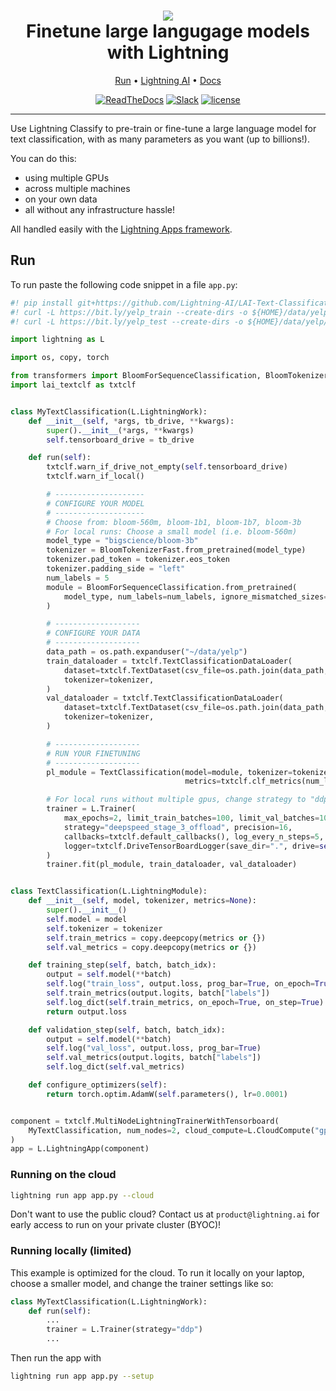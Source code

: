<div align="center">
    <h1>
        <img src="https://lightningaidev.wpengine.com/wp-content/uploads/2022/11/Asset-54-15.png">
        <br>
        Finetune large langugage models with Lightning
        </br>
    </h1>

<div align="center">

<p align="center">
  <a href="#run">Run</a> •
  <a href="https://www.lightning.ai/">Lightning AI</a> •
  <a href="https://lightning.ai/lightning-docs/">Docs</a>
</p>

[![ReadTheDocs](https://readthedocs.org/projects/pytorch-lightning/badge/?version=stable)](https://lightning.ai/lightning-docs/)
[![Slack](https://img.shields.io/badge/slack-chat-green.svg?logo=slack)](https://www.pytorchlightning.ai/community)
[![license](https://img.shields.io/badge/License-Apache%202.0-blue.svg)](https://github.com/Lightning-AI/lightning/blob/master/LICENSE)

</div>
</div>

______________________________________________________________________

Use Lightning Classify to pre-train or fine-tune a large language model for text classification, 
with as many parameters as you want (up to billions!). 

You can do this:
* using multiple GPUs
* across multiple machines
* on your own data
* all without any infrastructure hassle! 

All handled easily with the [Lightning Apps framework](https://lightning.ai/lightning-docs/).

## Run

To run paste the following code snippet in a file `app.py`:

```python
#! pip install git+https://github.com/Lightning-AI/LAI-Text-Classification-Component
#! curl -L https://bit.ly/yelp_train --create-dirs -o ${HOME}/data/yelp/train.csv -C -
#! curl -L https://bit.ly/yelp_test --create-dirs -o ${HOME}/data/yelp/test.csv -C -

import lightning as L

import os, copy, torch

from transformers import BloomForSequenceClassification, BloomTokenizerFast
import lai_textclf as txtclf


class MyTextClassification(L.LightningWork):
    def __init__(self, *args, tb_drive, **kwargs):
        super().__init__(*args, **kwargs)
        self.tensorboard_drive = tb_drive

    def run(self):
        txtclf.warn_if_drive_not_empty(self.tensorboard_drive)
        txtclf.warn_if_local()

        # --------------------
        # CONFIGURE YOUR MODEL
        # --------------------
        # Choose from: bloom-560m, bloom-1b1, bloom-1b7, bloom-3b
        # For local runs: Choose a small model (i.e. bloom-560m)
        model_type = "bigscience/bloom-3b"
        tokenizer = BloomTokenizerFast.from_pretrained(model_type)
        tokenizer.pad_token = tokenizer.eos_token
        tokenizer.padding_side = "left"
        num_labels = 5
        module = BloomForSequenceClassification.from_pretrained(
            model_type, num_labels=num_labels, ignore_mismatched_sizes=True
        )

        # -------------------
        # CONFIGURE YOUR DATA
        # -------------------
        data_path = os.path.expanduser("~/data/yelp")
        train_dataloader = txtclf.TextClassificationDataLoader(
            dataset=txtclf.TextDataset(csv_file=os.path.join(data_path, "train.csv")),
            tokenizer=tokenizer,
        )
        val_dataloader = txtclf.TextClassificationDataLoader(
            dataset=txtclf.TextDataset(csv_file=os.path.join(data_path, "test.csv")),
            tokenizer=tokenizer,
        )

        # -------------------
        # RUN YOUR FINETUNING
        # -------------------
        pl_module = TextClassification(model=module, tokenizer=tokenizer,
                                       metrics=txtclf.clf_metrics(num_labels))

        # For local runs without multiple gpus, change strategy to "ddp"
        trainer = L.Trainer(
            max_epochs=2, limit_train_batches=100, limit_val_batches=100,
            strategy="deepspeed_stage_3_offload", precision=16,
            callbacks=txtclf.default_callbacks(), log_every_n_steps=5,
            logger=txtclf.DriveTensorBoardLogger(save_dir=".", drive=self.tensorboard_drive),
        )
        trainer.fit(pl_module, train_dataloader, val_dataloader)


class TextClassification(L.LightningModule):
    def __init__(self, model, tokenizer, metrics=None):
        super().__init__()
        self.model = model
        self.tokenizer = tokenizer
        self.train_metrics = copy.deepcopy(metrics or {})
        self.val_metrics = copy.deepcopy(metrics or {})

    def training_step(self, batch, batch_idx):
        output = self.model(**batch)
        self.log("train_loss", output.loss, prog_bar=True, on_epoch=True, on_step=True)
        self.train_metrics(output.logits, batch["labels"])
        self.log_dict(self.train_metrics, on_epoch=True, on_step=True)
        return output.loss

    def validation_step(self, batch, batch_idx):
        output = self.model(**batch)
        self.log("val_loss", output.loss, prog_bar=True)
        self.val_metrics(output.logits, batch["labels"])
        self.log_dict(self.val_metrics)

    def configure_optimizers(self):
        return torch.optim.AdamW(self.parameters(), lr=0.0001)


component = txtclf.MultiNodeLightningTrainerWithTensorboard(
    MyTextClassification, num_nodes=2, cloud_compute=L.CloudCompute("gpu-fast-multi", disk_size=50)
)
app = L.LightningApp(component)
```

### Running on the cloud

```bash
lightning run app app.py --cloud
```

Don't want to use the public cloud? Contact us at `product@lightning.ai` for early access to run on your private cluster (BYOC)!


### Running locally (limited)
This example is optimized for the cloud. To run it locally on your laptop, choose a smaller model, and change the trainer settings like so:

```python
class MyTextClassification(L.LightningWork):
    def run(self):
        ...
        trainer = L.Trainer(strategy="ddp")
        ...
```
Then run the app with 

```bash
lightning run app app.py --setup
```

